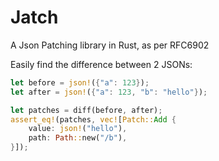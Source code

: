 # Jatch

A Json Patching library in Rust, as per RFC6902

Easily find the difference between 2 JSONs:
```rust
let before = json!({"a": 123});
let after = json!({"a": 123, "b": "hello"});

let patches = diff(before, after);
assert_eq!(patches, vec![Patch::Add {
    value: json!("hello"),
    path: Path::new("/b"),
}]);
```
